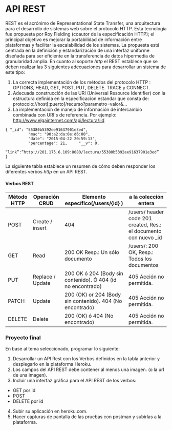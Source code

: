 # API REST


REST es el acrónimo de Representational State Transfer, una arquitectura para el desarrollo de sistemas web sobre el protocolo HTTP. Esta tecnología fue propuesta por Roy Fielding (coautor de la especificación HTTP); el principal objetivo  es mejorar la portabilidad de información entre plataformas y facilitar la escalabilidad de los sistemas. La propuesta está centrada en la definición y estandarización de una interfaz uniforme diseñada para ser eficiente en la transferencia de datos hipermedia de granularidad amplia.
En cuanto al soporte *http* el REST establece que se deben realizar las 3 siguientes adecuaciones para desarrollar un sistema de este tipo:
1.	La correcta implementación de los métodos del protocolo HTTP  : OPTIONS, HEAD, GET, POST, PUT, DELETE. TRACE y CONNECT.
2.	Adecuada construcción de las URI (Universal Resource Identifier) con la estructura definida en la especificacion estandar que consta de:
protocolo://host[:puerto]/recurso?parametro=valor&…
3.	La implementación de manejo de información de intercambio combinada con URI´s de referencia. Por ejemplo:
http://www.elgainternet.com/api/lectura/:id

```
{ "_id": "55380b5392ee91637901e3ed",
          "mac": "90:a2:da:0e:d6:00",
          "date": "2015-04-22 20:59:13",
          "percentage": 21,     "__v": 0,
	   “link”:”http://201.175.6.109:8080/lectura/55380b5392ee91637901e3ed”
}
```


La siguiente tabla establece un resumen de cómo deben responder los diferentes verbos *http* en un API REST.

#### Verbos REST

Método HTTP | Operación CRUD | Elemento específico(/users/{id} ) | a la colección entera
----------- | -------------- | ------------------- | --------------
POST | Create / insert |  404 |  /users/ header code 201 created, Res.: el documento con nuevo _id
GET | Read  |  200 OK Resp.: Un sólo documento |  /users/: 200 OK, Resp.: Todos los documentos
PUT | Replace / Update |  200 OK ó 204 (Body sin contenido). Ó 404 (id no encontrado) | 405 Acción no permitida.
PATCH | Update |  200 (OK) or 204 (Body sin contenido). 404 (No encontrado) |  405 Acción no permitida.
DELETE | Delete |  200 (OK) ó 404 (No encontrado) |  405 Acción no permitida.

### Proyecto final
En base al tema seleccionado, programar lo siguiente:

1. Desarrollar un API Rest con los Verbos definidos en la tabla anterior y desplegarlo en la plataforma Heroku.
2. Los campos del API REST debe contener al  menos una imagen. (o la url de una imagen).
3. Incluir una interfaz gráfica para el API REST de los verbos:
  - GET por id
  - POST
  - DELETE por id
4. Subir su aplicación en heroku.com.
5. Hacer capturas de pantalla de las pruebas con postman y subirlas a la plataforma.
